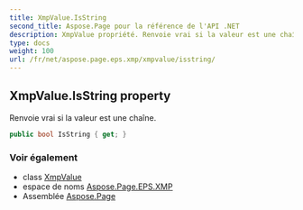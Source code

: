 ```yaml
---
title: XmpValue.IsString
second_title: Aspose.Page pour la référence de l'API .NET
description: XmpValue propriété. Renvoie vrai si la valeur est une chaîne.
type: docs
weight: 100
url: /fr/net/aspose.page.eps.xmp/xmpvalue/isstring/
---
```

## XmpValue.IsString property

Renvoie vrai si la valeur est une chaîne.

```csharp
public bool IsString { get; }
```

### Voir également

* class [XmpValue](../)
* espace de noms [Aspose.Page.EPS.XMP](../../xmpvalue/)
* Assemblée [Aspose.Page](../../../)


